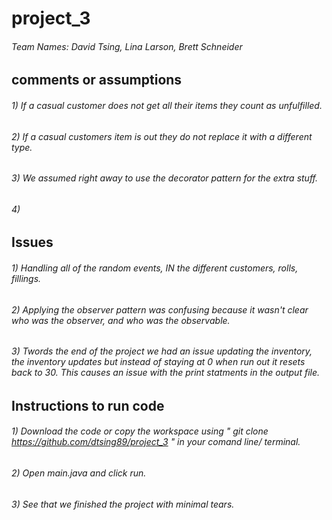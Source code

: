 # project_3
###### Team Names: David Tsing, Lina Larson, Brett Schneider

## comments or assumptions
###### 1) If a casual customer does not get all their items they count as unfulfilled.
###### 2) If a casual customers item is out they do not replace it with a different type.
###### 3) We assumed right away to use the decorator pattern for the extra stuff.
###### 4) 

## Issues
###### 1) Handling all of the random events, IN the different customers, rolls, fillings.
###### 2) Applying the observer pattern was confusing because it wasn't clear who was the observer, and who was the observable.
###### 3) Twords the end of the project we had an issue updating the inventory, the inventory updates but instead of staying at 0 when run out it resets back to 30.           This causes an issue with the print statments in the output file.

## Instructions to run code
###### 1) Download the code or copy the workspace using " git clone https://github.com/dtsing89/project_3 " in your comand line/ terminal. 
###### 2) Open main.java and click run.
###### 3) See that we finished the project with minimal tears. 
## 
